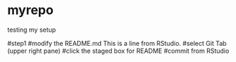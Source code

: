 # myrepo
testing my setup

#step1
#modify the README.md
This is a line from RStudio.
#select Git Tab (upper right pane)
#click the staged box for README
#commit from RStudio